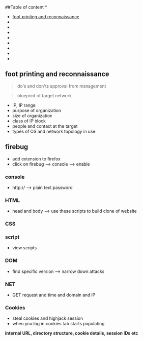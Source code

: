 
##Table of content
 * 
 * [foot printing and reconnaissance](#foot-printing-and-reconnaissance) 
 * 
 * 
 * 
 * 
 * 
 * 
 * 
 * 


## foot printing and reconnaissance

> do's and don'ts approval from management

> blueprint of target network
 * IP, IP range
 * purpose of organization
 * size of organization
 * class of IP block
 * people and contact at the target
 * types of OS and network topology in use

## firebug 
 * add extension to firefox
 * click on firebug --> console --> enable

### console
 * http:// --> plain text password

### HTML
 * head and body --> use these scripts to build clone of website

### CSS

### script
 * view scripts

### DOM
 * find specific version --> narrow down attacks

### NET
 * GET request and time and domain and IP

### Cookies
 * steal cookies and highjack session
 * when you log in cookies tab starts populating

**internal URL, directory structure, cookie details, session IDs etc**


